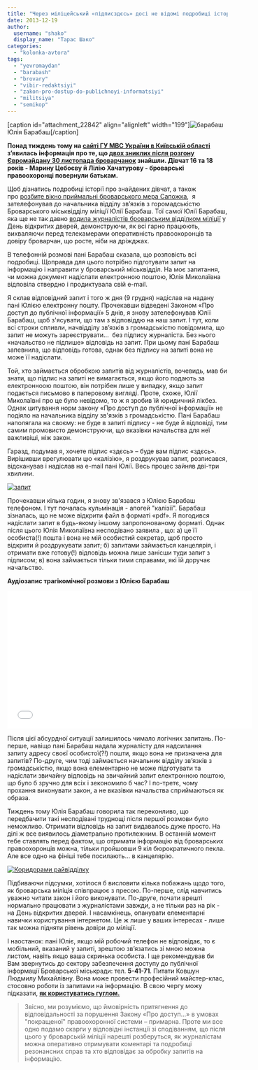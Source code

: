 ```yaml
---
title: "Через міліцейський «підписздєсь» досі не відомі подробиці історії про знайдених броварчанок"
date: 2013-12-19
author: 
  username: "shako"
  display_name: "Тарас Шако"
categories: 
  - "kolonka-avtora"
tags: 
  - "yevromaydan"
  - "barabash"
  - "brovary"
  - "vibir-redaktsiyi"
  - "zakon-pro-dostup-do-publichnoyi-informatsiyi"
  - "militsiya"
  - "semikop"
---
```


\[caption id="attachment\_22842" align="alignleft" width="199"\]![барабаш](https://mpz.brovary.org/wp-content/uploads/2013/12/barabash.jpg) Юлія Барабаш\[/caption\]

**Понад тиждень тому на [сайті ГУ МВС України в Київській області](http://mvs.gov.ua/mvs/control/kyivska/uk/publish/article/94975) з’явилась інформація про те, що [двох зниклих після розгону Євромайдану 30 листопада броварчанок](https://mpz.brovary.org/sered-zniklih-bezvisti-pislya-rozgonu-yevromaydanu-dvi-brovarchanki/) знайшли. Дівчат 16 та 18 років - Марину Цебоєву й Лілію Хачатурову - броварські правоохоронці повернули батькам.**

Щоб дізнатись подробиці історії про знайдених дівчат, а також про [розбите вікно приймальні броварського мера Сапожка](https://mpz.brovary.org/sogodni-vnochi-htos-rozbiv-vikno-u-kabineti-mera-brovariv-sapozhka/),  я зателефонував до начальника відділу зв’язків з горомадськістю Броварського міськвідділу міліції Юлії Барабаш. Тої самої Юлії Барабаш, яка ще не так давно [водила журналістів броварським відділком міліції](https://mpz.brovary.org/brovarski-strazhi-poryadku-proveli-gromadskist-ta-zmi-koridorami-rayviddilku/) у День відкритих дверей, демонструючи, як всі гарно працюють, вихваляючи перед телекамерами оперативність правоохоронців та довіру броварчан, що росте, ніби на дріжджах.

В телефонній розмові пані Барабаш сказала, що розповість всі подробиці. Щоправда для цього потрібно підготувати запит на інформацію і направити у броварський міськвідділ. На моє запитання, чи можна документ надіслати електронною поштою, Юлія Миколаївна відповіла ствердно і продиктувала свій e-mail.

Я склав відповідний запит і того ж дня (9 грудня) надіслав на надану пані Юлією електронну пошту. Прочекавши відведені Законом «Про доступ до публічної інформації» 5 днів, я знову зателефонував Юлії Барабаш, щоб з'ясувати, що там з відповіддю на наш запит. І тут, коли всі строки спливли, начвідділу зв’язків з громадськістю повідомила, що запит не можуть зареєструвати...  без підпису журналіста. Без нього «начальство не підпише» відповідь на запит. При цьому пані Барабаш запевнила, що відповідь готова, однак без підпису на запиті вона не може її надіслати.

Той, хто займається обробкою запитів від журналістів, вочевидь, мав би знати, що підпис на запиті не вимагається, якщо його подають за електронноою поштою, він потрібен лише у випадку, якщо запит подається письмово в паперовому вигляді. Проте, схоже, Юлії Миколаївні про це було невідомо, то ж я зробив їй юридичний лікбез. Однак цитування норм закону «Про доступ до публічної інформації» не подіяло на начальника відділу зв'язків з громадськістю. Пані Барабаш наполягала на своєму: не буде в запиті підпису - не буде й відповіді, тим самим промовисто демонструючи, що вказівки начальства для неї важливіші, ніж закон.

Гаразд, подумав я, хочете підпис «здєсь» – буде вам підпис «здєсь». Вирішивши врегулювати цю «калізію», я роздрукував запит, розписався, відсканував і надіслав на e-mail пані Юлії. Весь процес зайняв дві-три хвилини.

[![запит](https://mpz.brovary.org/wp-content/uploads/2013/12/zapit.jpg)](https://mpz.brovary.org/wp-content/uploads/2013/12/zapit.jpg)

Прочекавши кілька годин, я знову зв'язався з Юлією Барабаш телефоном. І тут почалась кульмінація - апогей "калізії". Барабаш зізналась, що не може відкрити файл в форматі «pdf». Я погодився надіслати запит в будь-якому іншому запропонованому форматі. Однак після цього Юлія Миколаївна несподівано заявила , що: а) це її особиста(!) пошта і вона не мій особистий секретар, щоб просто відкрити й роздрукувати запит; б) запитами займається канцелярія, і отримати вже готову(!) відповідь можна лише занісши туди запит з підписом; в) вона займається тільки тими справами, які їй доручає начальство.

**Аудіозапис трагікомічної розмови з Юлією Барабаш**

<iframe src="//www.youtube.com/embed/WUVZqoxR2gs" height="315" width="560" allowfullscreen frameborder="0"></iframe>

Після цієї абсурдної ситуації залишилось чимало логічних запитань. По-перше, навіщо пані Барабаш надала журналісту для надсилання запиту адресу своєї особистої(?!) пошти, якщо вона не призначена для запитів? По-друге, чим тоді займається начальник відділу зв’язків з громадськістю, якщо вона елементарно не може підготувати та надіслати звичайну відповідь на звичайний запит електронною поштою, що було б зручно для всіх і зекономило б час? І по-третє, чому прохання виконувати закон, а не вказівки начальства сприймаються як образа.

Тиждень тому Юлія Барабаш говорила так переконливо, що передбачити такі несподівані труднощі після першої розмови було неможливо. Отримати відповідь на запит видавалось дуже просто. На ділі ж все виявилось діаметрально протилежним. В останній момент тебе ставлять перед фактом, що отримати інформацію від броварських правоохоронців можна, тільки пройшовши 9 кіл бюрократичного пекла. Але все одно на фініші тебе посилають… в канцелярію.

[![Коридорами райвідділку](https://mpz.brovary.org/wp-content/uploads/2013/12/Koridorami-rayviddilku.jpg)](https://mpz.brovary.org/wp-content/uploads/2013/12/Koridorami-rayviddilku.jpg)

Підбиваючи підсумки, хотілося б висловити кілька побажань щодо того, як броварська міліція співпрацює з пресою. По-перше, слід навчитись уважно читати закон і його виконувати. По-друге, почати врешті нормально працювати з журналістами завжди, а не тільки раз на рік - на День відкритих дверей. І насамкінець, опанувати елементарні навички користування інтернетом. Це ж лише у ваших інтересах - лише так можна підняти рівень довіри до міліції.

І наостанок: пані Юліє, якщо мій робочий телефон не відповідає, то є мобільний, вказаний у запиті, зрештою зв’язатись зі мною можна листом, навіть якщо ваша скринька особиста. І ще рекомендував би Вам звернутись до сектору забезпечення доступу до публічної інформації Броварської міськради: тел. **5-41-71**. Питати Ковшун Людмилу Михайлівну. Вона може провести професійний майстер-клас, стосовно роботи із запитами на інформацію. В свою чергу можу підказати, **[як користуватись гуглом.](http://google.gik-team.com/?q=%D0%B2%D1%96%D0%B4%D0%BA%D1%80%D0%B8%D1%82%D0%B8+%D0%BF%D0%B4%D1%84+%D1%84%D0%B0%D0%B9%D0%BB)**

> Звісно, ми розуміємо, що ймовірність притягнення до відповідальності за порушення Закону «Про доступ…» в умовах "покращеної" правоохоронної системи – примарна. Проте ми все одно подамо скарги у відповідні інстанції зі сподіванням, що після цього у броварській міліції нарешті розберуться, як журналістам можна оперативно отримувати коментарі та подробиці резонансних справ та хто відповідає за обробку запитів на інформацію.
